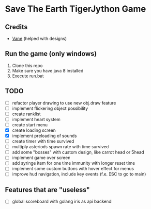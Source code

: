 # Save The Earth TigerJython Game

## Credits
 - [Vane](https://discordapp.com/users/429608458233577474 "Discord Profile") (helped with designs)

## Run the game (only windows)
 1. Clone this repo
 2. Make sure you have java 8 installed
 3. Execute run.bat

## TODO
 - [ ] refactor player drawing to use new obj.draw feature
 - [ ] implement flickering object possibility
 - [ ] create ranklist
 - [ ] implement heart system
 - [ ] create start menu
 - [x] create loading screen
 - [x] implement preloading of sounds
 - [ ] create timer with time survived
 - [ ] multiply asteriods spawn rate with time survived
 - [ ] add some "bosses" with custom design, like carrot head or 5head
 - [ ] implement game over screen
 - [ ] add syringe item for one time immunity with longer reset time
 - [ ] implement some custom buttons with hover effect for menus
 - [ ] improve hud navigation, include key events (f.e. ESC to go to main)
 ## Features that are "useless"
 - [ ] global scoreboard with golang iris as api backend